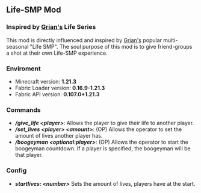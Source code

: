 ## Life-SMP Mod
### Inspired by [Grian's](https://www.youtube.com/c/grian) Life Series

This mod is directly influenced and inspired by [Grian's](https://www.youtube.com/c/grian) popular multi-seasonal "Life SMP".
The soul purpose of this mod is to give friend-groups a shot at their own Life-SMP experience.

### Enviroment

- Minecraft version: **1.21.3**
- Fabric Loader version: **0.16.9-1.21.3**
- Fabric API version: **0.107.0+1.21.3**

### Commands

- ***/give_life \<player>***: Allows the player to give their life to another player.
- ***/set_lives \<player> \<amount>***: (OP) Allows the operator to set the amount of lives another player has.
- ***/boogeyman \<optional:player>***: (OP) Allows the operator to start the boogeyman countdown. If a player is specified, the boogeyman will be that player.

### Config

- ***startlives: \<number>*** Sets the amount of lives, players have at the start.
